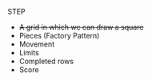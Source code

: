 STEP

- ~~A grid in which we can draw a square~~
- Pieces (Factory Pattern)
- Movement
- Limits
- Completed rows
- Score
